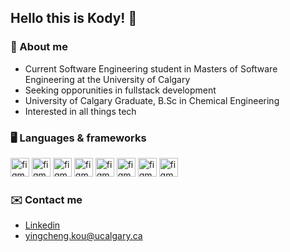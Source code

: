 ## Hello this is Kody! 👋



### 🧑 About me
- Current Software Engineering student in Masters of Software Engineering at the University of Calgary
- Seeking opporunities in fullstack development
- University of Calgary Graduate, B.Sc in Chemical Engineering
- Interested in all things tech


### 🖥️ Languages & frameworks
 <p align="left"> 


<img src="https://www.vectorlogo.zone/logos/java/java-icon.svg" alt="figma" width="30" height="30"/> 
<img src="https://www.vectorlogo.zone/logos/springio/springio-icon.svg" alt="figma" width="30" height="30"/> 
<img src="https://www.vectorlogo.zone/logos/python/python-icon.svg" alt="figma" width="30" height="30"/>

<img src="https://www.vectorlogo.zone/logos/w3_html5/w3_html5-icon.svg" alt="figma" width="30" height="30"/> 
<img src="https://www.vectorlogo.zone/logos/w3_css/w3_css-icon.svg" alt="figma" width="30" height="30"/> 
<img src="https://upload.vectorlogo.zone/logos/javascript/images/239ec8a4-163e-4792-83b6-3f6d96911757.svg" alt="figma" width="30" height="30"/> 
<img src="https://www.vectorlogo.zone/logos/nodejs/nodejs-icon.svg" alt="figma" width="30" height="30"/> 
<img src="https://www.vectorlogo.zone/logos/reactjs/reactjs-icon.svg" alt="figma" width="30" height="30"/> 
  
  



### ✉️ Contact me 
- [Linkedin](https://www.linkedin.com/in/kody-yingcheng-kou-097042180/ "Linkedin")
- yingcheng.kou@ucalgary.ca

